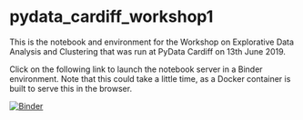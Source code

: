 # pydata_cardiff_workshop1

This is the notebook and environment for the Workshop on Explorative Data Analysis and Clustering that was run at PyData Cardiff on 13th June 2019.

Click on the following link to launch the notebook server in a Binder environment.
Note that this could take a little time, as a Docker container is built to serve this in the browser.

[![Binder](https://mybinder.org/badge_logo.svg)](https://mybinder.org/v2/gh/timvg80/pydata_cardiff_workshop1/master)
